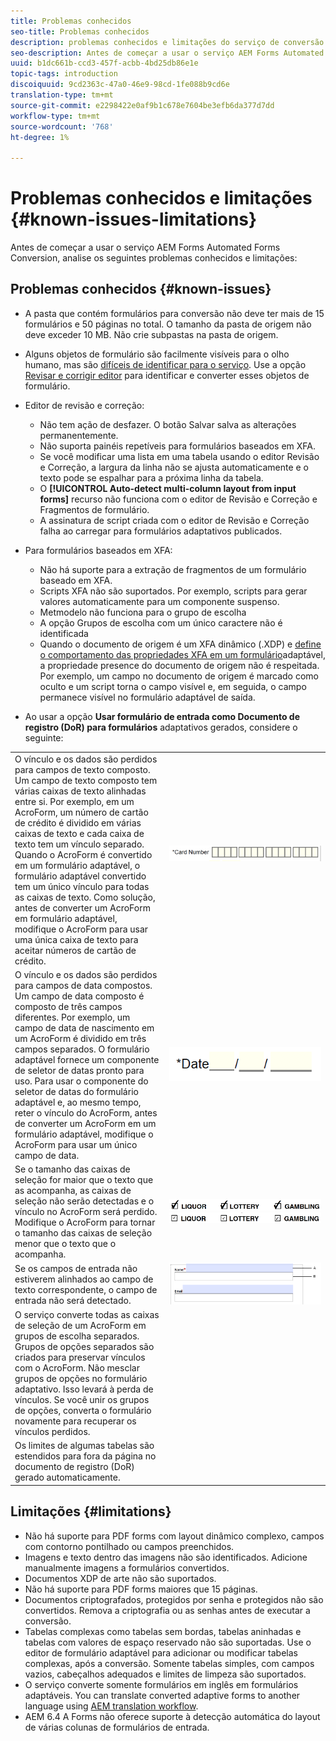 ```yaml
---
title: Problemas conhecidos
seo-title: Problemas conhecidos
description: problemas conhecidos e limitações do serviço de conversão automatizado Forms
seo-description: Antes de começar a usar o serviço AEM Forms Automated Forms Conversion, saiba mais sobre os problemas conhecidos e as limitações do serviço
uuid: b1dc661b-ccd3-457f-acbb-4bd25db86e1e
topic-tags: introduction
discoiquuid: 9cd2363c-47a0-46e9-98cd-1fe088b9cd6e
translation-type: tm+mt
source-git-commit: e2298422e0af9b1c678e7604be3efb6da377d7dd
workflow-type: tm+mt
source-wordcount: '768'
ht-degree: 1%

---
```


# Problemas conhecidos e limitações {#known-issues-limitations}

Antes de começar a usar o serviço AEM Forms Automated Forms Conversion, analise os seguintes problemas conhecidos e limitações:

## Problemas conhecidos {#known-issues}

* A pasta que contém formulários para conversão não deve ter mais de 15 formulários e 50 páginas no total. O tamanho da pasta de origem não deve exceder 10 MB. Não crie subpastas na pasta de origem.
* Alguns objetos de formulário são facilmente visíveis para o olho humano, mas são [difíceis de identificar para o serviço](styles-and-pattern-considerations-and-best-practices.md). Use a opção [Revisar e corrigir editor](review-correct-ui-edited.md) para identificar e converter esses objetos de formulário.
* Editor de revisão e correção:

   * Não tem ação de desfazer. O botão Salvar salva as alterações permanentemente.
   * Não suporta painéis repetíveis para formulários baseados em XFA.
   * Se você modificar uma lista em uma tabela usando o editor Revisão e Correção, a largura da linha não se ajusta automaticamente e o texto pode se espalhar para a próxima linha da tabela.
   * O **[!UICONTROL Auto-detect multi-column layout from input forms]** recurso não funciona com o editor de Revisão e Correção e Fragmentos de formulário.
   * A assinatura de script criada com o editor de Revisão e Correção falha ao carregar para formulários adaptativos publicados.


* Para formulários baseados em XFA:
   * Não há suporte para a extração de fragmentos de um formulário baseado em XFA.
   * Scripts XFA não são suportados. Por exemplo, scripts para gerar valores automaticamente para um componente suspenso.
   * Metmodelo não funciona para o grupo de escolha
   * A opção Grupos de escolha com um único caractere não é identificada
   * Quando o documento de origem é um XFA dinâmico (.XDP) e [define o comportamento das propriedades XFA em um formulário](https://helpx.adobe.com/experience-manager/6-5/forms/using/xfa-api-supported-in-adaptive-form.html#supportedxfaelementsandtheirmappinginadaptiveformsbr)adaptável, a propriedade presence do documento de origem não é respeitada. Por exemplo, um campo no documento de origem é marcado como oculto e um script torna o campo visível e, em seguida, o campo permanece visível no formulário adaptável de saída.

* Ao usar a opção **Usar formulário de entrada como Documento de registro (DoR) para formulários** adaptativos gerados, considere o seguinte:

<table>
    <tr>
        <td>O vínculo e os dados são perdidos para campos de texto composto. Um campo de texto composto tem várias caixas de texto alinhadas entre si. Por exemplo, em um AcroForm, um número de cartão de crédito é dividido em várias caixas de texto e cada caixa de texto tem um vínculo separado. Quando o AcroForm é convertido em um formulário adaptável, o formulário adaptável convertido tem um único vínculo para todas as caixas de texto. Como solução, antes de converter um AcroForm em formulário adaptável, modifique o AcroForm para usar uma única caixa de texto para aceitar números de cartão de crédito.</td>
        <td><img  src="assets/creditCard_Composite.png"/>                                                            </td>
    </tr>
    <tr>
        <td>O vínculo e os dados são perdidos para campos de data compostos. Um campo de data composto é composto de três campos diferentes. Por exemplo, um campo de data de nascimento em um AcroForm é dividido em três campos separados. O formulário adaptável fornece um componente de seletor de datas pronto para uso. Para usar o componente do seletor de datas do formulário adaptável e, ao mesmo tempo, reter o vínculo do AcroForm, antes de converter um AcroForm em um formulário adaptável, modifique o AcroForm para usar um único campo de data.</td>
        <td><img  src="assets/CompositeDateField.png"/></td>
    </tr>
    <tr>
        <td>Se o tamanho das caixas de seleção for maior que o texto que as acompanha, as caixas de seleção não serão detectadas e o vínculo no AcroForm será perdido. Modifique o AcroForm para tornar o tamanho das caixas de seleção menor que o texto que o acompanha.</td>
        <td><img  src="assets/large-text-box.png"/><br/><img  src="assets/small-text-box.png"/></td>
    </tr>
    <tr>
        <td>Se os campos de entrada não estiverem alinhados ao campo de texto correspondente, o campo de entrada não será detectado.  </td>
        <td><img  src="assets/non-alingned-fields.png"/></td>
    </tr>
    <tr >
        <td>O serviço converte todas as caixas de seleção de um AcroForm em grupos de escolha separados. Grupos de opções separados são criados para preservar vínculos com o AcroForm. Não mesclar grupos de opções no formulário adaptativo. Isso levará à perda de vínculos. Se você unir os grupos de opções, converta o formulário novamente para recuperar os vínculos perdidos. </td>
        <td></td>
    </tr>
    <tr >
        <td>Os limites de algumas tabelas são estendidos para fora da página no documento de registro (DoR) gerado automaticamente. </td>
        <td></td>
    </tr>
</table>

## Limitações           {#limitations}

* Não há suporte para PDF forms com layout dinâmico complexo, campos com contorno pontilhado ou campos preenchidos.
* Imagens e texto dentro das imagens não são identificados. Adicione manualmente imagens a formulários convertidos.
* Documentos XDP de arte não são suportados.
* Não há suporte para PDF forms maiores que 15 páginas.
* Documentos criptografados, protegidos por senha e protegidos não são convertidos. Remova a criptografia ou as senhas antes de executar a conversão.
* Tabelas complexas como tabelas sem bordas, tabelas aninhadas e tabelas com valores de espaço reservado não são suportadas. Use o editor de formulário adaptável para adicionar ou modificar tabelas complexas, após a conversão. Somente tabelas simples, com campos vazios, cabeçalhos adequados e limites de limpeza são suportados.
* O serviço converte somente formulários em inglês em formulários adaptáveis. You can translate converted adaptive forms to another language using [AEM translation workflow](https://helpx.adobe.com/br/experience-manager/6-5/forms/using/using-aem-translation-workflow-to-localize-adaptive-forms.html).
* AEM 6.4 A Forms não oferece suporte à detecção automática do layout de várias colunas de formulários de entrada.

